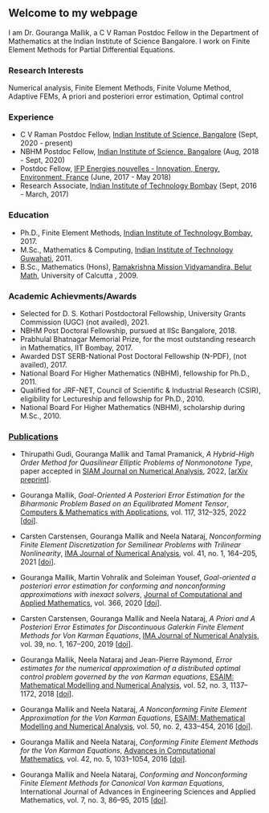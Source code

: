 ## Welcome to my webpage                        

I am Dr. Gouranga Mallik, a C V Raman Postdoc Fellow in the Department of Mathematics at the Indian Institute of Science Bangalore. I work on Finite Element Methods for Partial Differential Equations.

### Research Interests

Numerical analysis, Finite Element Methods, Finite Volume Method, Adaptive FEMs, A priori and posteriori error estimation,  Optimal control

### Experience

- C V Raman Postdoc Fellow, [Indian Institute of Science, Bangalore](http://www.math.iisc.ac.in/) (Sept, 2020 - present)
- NBHM Postdoc Fellow, [Indian Institute of Science, Bangalore](http://www.math.iisc.ac.in/) (Aug, 2018 - Sept, 2020)
- Postdoc Fellow, [IFP Energies nouvelles - Innovation, Energy, Environment, France](https://www.ifpenergiesnouvelles.com/) (June, 2017 - May 2018)
- Research Associate, [Indian Institute of Technology Bombay](http://www.math.iitb.ac.in/) (Sept, 2016 - March, 2017)

### Education

- Ph.D., Finite Element Methods, [Indian Institute of Technology Bombay](http://www.math.iitb.ac.in/), 2017.
- M.Sc., Mathematics & Computing, [Indian Institute of Technology Guwahati](https://www.iitg.ac.in/maths/), 2011.
- B.Sc., Mathematics (Hons), [Ramakrishna Mission Vidyamandira, Belur Math](http://vidyamandira.ac.in/), University of Calcutta , 2009.

### Academic Achievments/Awards

- Selected for D. S. Kothari Postdoctoral Fellowship, University Grants Commission (UGC) (not availed), 2021.
- NBHM Post Doctoral Fellowship, pursued at IISc Bangalore, 2018.
- Prabhulal Bhatnagar Memorial Prize, for the most outstanding research in Mathematics, IIT Bombay, 2017.
- Awarded DST SERB-National Post Doctoral Fellowship (N-PDF), (not availed), 2017.
- National Board For Higher Mathematics (NBHM), fellowship for Ph.D., 2011.
- Qualified for JRF-NET, Council of Scientific & Industrial Research (CSIR), eligibility for Lectureship and fellowship for Ph.D., 2010.
- National Board For Higher Mathematics (NBHM), scholarship during M.Sc., 2010.

### [Publications](https://www.researchgate.net/profile/Gouranga-Mallik)

- Thirupathi Gudi, Gouranga Mallik and Tamal Pramanick, *A Hybrid-High Order Method for Quasilinear Elliptic Problems of Nonmonotone Type*, 
  paper accepted in [SIAM Journal on Numerical Analysis](https://www.siam.org/publications/journals/siam-journal-on-numerical-analysis-sinum), 2022, 
  [[arXiv preprint](https://arxiv.org/pdf/2110.15579.pdf)].

- Gouranga Mallik, *Goal-Oriented A Posteriori Error Estimation for the Biharmonic Problem Based on an Equilibrated Moment Tensor*, 
  [Computers & Mathematics with Applications](https://www.journals.elsevier.com/computers-and-mathematics-with-applications), vol. 117, 312–325, 2022 
  [[doi](https://doi.org/10.1016/j.camwa.2022.04.021)].
   
- Carsten Carstensen, Gouranga Mallik and Neela Nataraj, *Nonconforming Finite Element Discretization for Semilinear Problems with Trilinear                 Nonlinearity*, 
  [IMA Journal of Numerical Analysis](https://academic.oup.com/imajna), vol. 41, no. 1, 164–205, 2021 
  [[doi](https://doi.org/10.1093/imanum/drz071)].   
   
- Gouranga Mallik, Martin Vohralík and Soleiman Yousef, *Goal-oriented a posteriori error estimation for conforming and nonconforming approximations with     inexact solvers*, 
  [Journal of Computational and Applied Mathematics](https://www.journals.elsevier.com/journal-of-computational-and-applied-mathematics), vol. 366, 2020     [[doi](https://doi.org/10.1016/j.cam.2019.112367)].   
   
- Carsten Carstensen, Gouranga Mallik and Neela Nataraj, *A Priori and A Posteriori Error Estimates for Discontinuous Galerkin Finite Element Methods for     Von Karman Equations*, [IMA Journal of Numerical Analysis](https://academic.oup.com/imajna), vol. 39, no. 1, 167–200, 2019
  [[doi](https://doi.org/10.1093/imanum/dry003)]. 
   
- Gouranga Mallik, Neela Nataraj and Jean-Pierre Raymond, *Error estimates for the numerical approximation of a  distributed optimal control problem         governed by the von Karman equations*, 
  [ESAIM: Mathematical Modelling and Numerical Analysis](https://www.esaim-m2an.org/), vol. 52, no. 3, 1137–1172, 2018
  [[doi](https://doi.org/10.1051/m2an/2018023)].
   
- Gouranga Mallik and Neela Nataraj, *A Nonconforming Finite Element Approximation for the Von Karman Equations*, 
  [ESAIM: Mathematical Modelling and Numerical Analysis](https://www.esaim-m2an.org/), vol. 50, no. 2, 433–454, 2016 
  [[doi](https://doi.org/10.1051/m2an/2015052)].
   
- Gouranga Mallik and Neela Nataraj, *Conforming Finite Element Methods for the Von Karman Equations*, 
  [Advances in Computational Mathematics](https://www.springer.com/journal/10444), vol. 42, no. 5, 1031–1054, 2016 
  [[doi](https://doi.org/10.1007/s10444-016-9452-5)].
   
- Gouranga Mallik and Neela Nataraj, *Conforming and Nonconforming Finite Element Methods for Canonical Von karman Equations*, 
  International Journal of Advances in Engineering Sciences and Applied Mathematics, vol. 7, no. 3, 86–95, 2015 
  [[doi](https://doi.org/10.1007/s12572-015-0137-y)].
   
   


